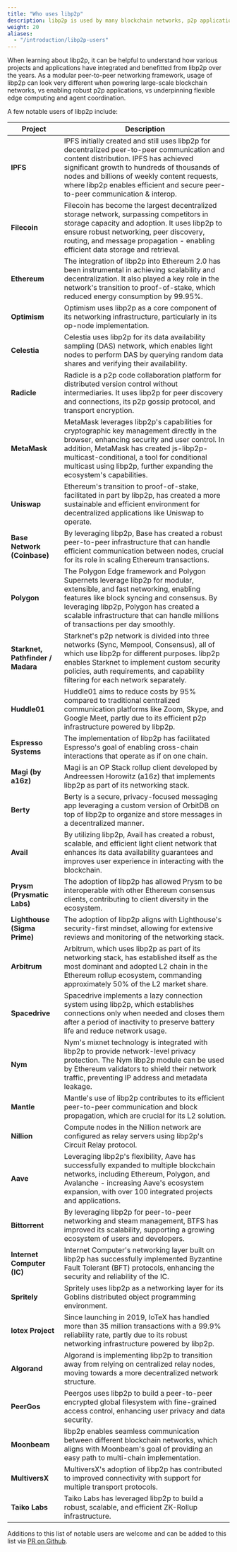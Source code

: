 ```yaml
---
title: "Who uses libp2p"
description: libp2p is used by many blockchain networks, p2p applications, and edge computing projects.
weight: 20
aliases:
  - "/introduction/libp2p-users"
---
```


When learning about libp2p, it can be helpful to understand how various projects and applications have integrated and benefitted from libp2p over the years.
As a modular peer-to-peer networking framework, usage of libp2p can look very different when powering large-scale blockchain networks, vs enabling robust p2p applications, vs underpinning flexible edge computing and agent coordination.

A few notable users of libp2p include:

| Project | Description |
|---------------|---------------------------------|
| **IPFS** | IPFS initially created and still uses libp2p for decentralized peer-to-peer communication and content distribution. IPFS has achieved significant growth to hundreds of thousands of nodes and billions of weekly content requests, where libp2p enables efficient and secure peer-to-peer communication & interop. |
| **Filecoin** | Filecoin has become the largest decentralized storage network, surpassing competitors in storage capacity and adoption. It uses libp2p to ensure robust networking, peer discovery, routing, and message propagation - enabling efficient data storage and retrieval. |
| **Ethereum** | The integration of libp2p into Ethereum 2.0 has been instrumental in achieving scalability and decentralization. It also played a key role in the network's transition to proof-of-stake, which reduced energy consumption by 99.95%. |
| **Optimism** | Optimism uses libp2p as a core component of its networking infrastructure, particularly in its op-node implementation. |
| **Celestia** | Celestia uses libp2p for its data availability sampling (DAS) network, which enables light nodes to perform DAS by querying random data shares and verifying their availability. |
| **Radicle** | Radicle is a p2p code collaboration platform for distributed version control without intermediaries. It uses libp2p for peer discovery and connections, its p2p gossip protocol, and transport encryption. |
| **MetaMask** | MetaMask leverages libp2p's capabilities for cryptographic key management directly in the browser, enhancing security and user control. In addition, MetaMask has created js-libp2p-multicast-conditional, a tool for conditional multicast using libp2p, further expanding the ecosystem's capabilities. |
| **Uniswap** | Ethereum's transition to proof-of-stake, facilitated in part by libp2p, has created a more sustainable and efficient environment for decentralized applications like Uniswap to operate. |
| **Base Network (Coinbase)** | By leveraging libp2p, Base has created a robust peer-to-peer infrastructure that can handle efficient communication between nodes, crucial for its role in scaling Ethereum transactions. |
| **Polygon** | The Polygon Edge framework and Polygon Supernets leverage libp2p for modular, extensible, and fast networking, enabling features like block syncing and consensus. By leveraging libp2p, Polygon has created a scalable infrastructure that can handle millions of transactions per day smoothly. |
| **Starknet, Pathfinder / Madara** | Starknet's p2p network is divided into three networks (Sync, Mempool, Consensus), all of which use libp2p for different purposes. libp2p enables Starknet to implement custom security policies, auth requirements, and capability filtering for each network separately. |
| **Huddle01** | Huddle01 aims to reduce costs by 95% compared to traditional centralized communication platforms like Zoom, Skype, and Google Meet, partly due to its efficient p2p infrastructure powered by libp2p. |
| **Espresso Systems** | The implementation of libp2p has facilitated Espresso's goal of enabling cross-chain interactions that operate as if on one chain. |
| **Magi (by a16z)** | Magi is an OP Stack rollup client developed by Andreessen Horowitz (a16z) that implements libp2p as part of its networking stack. |
| **Berty** | Berty is a secure, privacy-focused messaging app leveraging a custom version of OrbitDB on top of libp2p to organize and store messages in a decentralized manner. |
| **Avail** | By utilizing libp2p, Avail has created a robust, scalable, and efficient light client network that enhances its data availability guarantees and improves user experience in interacting with the blockchain. |
| **Prysm (Prysmatic Labs)** | The adoption of libp2p has allowed Prysm to be interoperable with other Ethereum consensus clients, contributing to client diversity in the ecosystem. |
| **Lighthouse (Sigma Prime)** | The adoption of libp2p aligns with Lighthouse's security-first mindset, allowing for extensive reviews and monitoring of the networking stack. |
| **Arbitrum** | Arbitrum, which uses libp2p as part of its networking stack, has established itself as the most dominant and adopted L2 chain in the Ethereum rollup ecosystem, commanding approximately 50% of the L2 market share. |
| **Spacedrive** | Spacedrive implements a lazy connection system using libp2p, which establishes connections only when needed and closes them after a period of inactivity to preserve battery life and reduce network usage. |
| **Nym** | Nym's mixnet technology is integrated with libp2p to provide network-level privacy protection. The Nym libp2p module can be used by Ethereum validators to shield their network traffic, preventing IP address and metadata leakage. |
| **Mantle** | Mantle's use of libp2p contributes to its efficient peer-to-peer communication and block propagation, which are crucial for its L2 solution. |
| **Nillion** | Compute nodes in the Nillion network are configured as relay servers using libp2p's Circuit Relay protocol. |
| **Aave** | Leveraging libp2p's flexibility, Aave has successfully expanded to multiple blockchain networks, including Ethereum, Polygon, and Avalanche - increasing Aave's ecosystem expansion, with over 100 integrated projects and applications. |
| **Bittorrent** | By leveraging libp2p for peer-to-peer networking and steam management, BTFS has improved its scalability, supporting a growing ecosystem of users and developers. |
| **Internet Computer (IC)** | Internet Computer's networking layer built on libp2p has successfully implemented Byzantine Fault Tolerant (BFT) protocols, enhancing the security and reliability of the IC. |
| **Spritely** | Spritely uses libp2p as a networking layer for its Goblins distributed object programming environment. |
| **Iotex Project** | Since launching in 2019, IoTeX has handled more than 35 million transactions with a 99.9% reliability rate, partly due to its robust networking infrastructure powered by libp2p. |
| **Algorand** | Algorand is implementing libp2p to transition away from relying on centralized relay nodes, moving towards a more decentralized network structure. |
| **PeerGos** | Peergos uses libp2p to build a peer-to-peer encrypted global filesystem with fine-grained access control, enhancing user privacy and data security. |
| **Moonbeam** | libp2p enables seamless communication between different blockchain networks, which aligns with Moonbeam's goal of providing an easy path to multi-chain implementation. |
| **MultiversX** | MultiversX's adoption of libp2p has contributed to improved connectivity with support for multiple transport protocols. |
| **Taiko Labs** | Taiko Labs has leveraged libp2p to build a robust, scalable, and efficient ZK-Rollup infrastructure. |

Additions to this list of notable users are welcome and can be added to this list via [PR on Github](https://github.com/libp2p/docs/tree/master/content/concepts/introduction).
